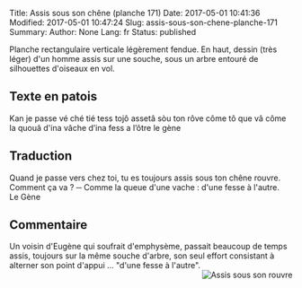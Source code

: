 Title: Assis sous son chêne (planche 171)
Date: 2017-05-01 10:41:36
Modified: 2017-05-01 10:47:24
Slug: assis-sous-son-chene-planche-171
Summary: 
Author: None
Lang: fr
Status: published

Planche rectangulaire verticale légèrement fendue. En haut, dessin (très léger) d'un homme assis sur une souche, sous un arbre entouré de silhouettes d'oiseaux en vol. 
<img style="float: left;" alt="" src="{static}/images/planche_171_v2.png">
## Texte en patois
Kan je passe vé ché tié tess tojô assetâ sòu ton rôve côme tô que vâ   côme la quouâ d'ina vâche d’ina fess a l’ôtre  				  le  gène

## Traduction
Quand je passe vers chez toi, tu es toujours assis sous ton chêne rouvre. Comment ça va ?
─  Comme la queue d'une vache : d'une fesse à l'autre.			
Le Gène

## Commentaire
Un voisin d'Eugène qui soufrait d'emphysème, passait beaucoup de temps assis, toujours sur la même souche d'arbre, son seul effort consistant à alterner son point d'appui ... "d'une fesse à l'autre".      
<img style="float: right;" alt="Assis sous son rouvre" src="{static}/images/planche_171_dessin.png">
     


